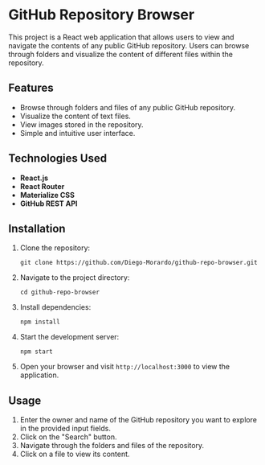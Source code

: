 # GitHub Repository Browser

This project is a React web application that allows users to view and navigate the contents of any public GitHub repository. Users can browse through folders and visualize the content of different files within the repository.

## Features

- Browse through folders and files of any public GitHub repository.
- Visualize the content of text files.
- View images stored in the repository.
- Simple and intuitive user interface.

## Technologies Used

- **React.js**
- **React Router**
- **Materialize CSS**
- **GitHub REST API**

## Installation

1. Clone the repository:

   ```
   git clone https://github.com/Diego-Morardo/github-repo-browser.git
   ```

2. Navigate to the project directory:

   ```
   cd github-repo-browser
   ```

3. Install dependencies:

   ```
   npm install
   ```

4. Start the development server:

   ```
   npm start
   ```

5. Open your browser and visit `http://localhost:3000` to view the application.

## Usage

1. Enter the owner and name of the GitHub repository you want to explore in the provided input fields.
2. Click on the "Search" button.
3. Navigate through the folders and files of the repository.
4. Click on a file to view its content.